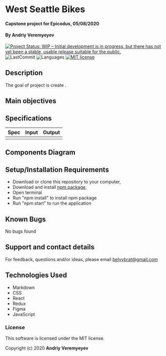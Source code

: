 # West Seattle Bikes

#### Capstone project for Epicodus, 05/08/2020

#### By Andriy Veremyeyev

<!-- [![Project Status: Inactive – The project has reached a stable, usable state but is no longer being actively developed; support/maintenance will be provided as time allows.](https://www.repostatus.org/badges/latest/inactive.svg)](https://www.repostatus.org/#inactive) -->
[![Project Status: WIP – Initial development is in progress, but there has not yet been a stable, usable release suitable for the public.](https://www.repostatus.org/badges/latest/wip.svg)](https://www.repostatus.org/#wip)
![LastCommit](https://img.shields.io/github/last-commit/BelyyBrat/tap-room)
![Languages](https://img.shields.io/github/languages/top/BelyyBrat/tap-room)
[![MIT license](https://img.shields.io/badge/License-MIT-orange.svg)](https://lbesson.mit-license.org/)

## Description

The goal of project is create .


## Main objectives

## Specifications

| Spec | Input | Output |
| :-------------     | :------------- | :------------- |
|  |  |  |



## Components Diagram


## Setup/Installation Requirements

- Download or clone this repository to your computer,
- Download and install [npm package](https://www.npmjs.com/get-npm),
- Open terminal
- Run "npm install" to install npm package
- Run "npm start" to run the application


## Known Bugs
No bugs found


## Support and contact details

For feedback, questions and/or ideas, please email belyybrat@gmail.com


## Technologies Used

- Markdown
- CSS
- React
- Redux
- Figma
- JavaScript


### License

This software is licensed under the MIT license.

Copyright (c) 2020 **Andriy Veremyeyev**